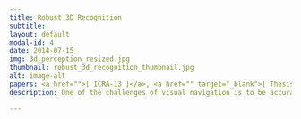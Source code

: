 ```yaml
---
title: Robust 3D Recognition
subtitle:
layout: default
modal-id: 4
date: 2014-07-15
img: 3d_perception_resized.jpg
thumbnail: robust_3d_recognition_thumbnail.jpg
alt: image-alt
papers: <a href="">[ ICRA-13 ]</a>, <a href="" target="_blank">[ Thesis Chapter 4 ]</a>, <a href="">[ Some DNN paper ]</a>
description: One of the challenges of visual navigation is to be accurately localize against structures that frequently change appearance, these could be artifacts of specular reflections, changes in weather conditions or due to the physical evolution of the structure. This page details some of the work I have done in this area of research.

---
```

